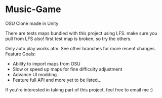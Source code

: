 # Music-Game
OSU Clone made in Unity

There are tests maps bundled with this project using LFS. make sure you pull from LFS also!
first test map is broken, so try the others.

Only auto play works atm.
See other branches for more recent changes.
Feature Goals:

* Ability to import maps from OSU
* Slow or speed up maps for fine difficulty adjustment
* Advance UI modding
* Feature full API
and more yet to be listed...

If you're interested in taking part of this project, feel free to email me :)
